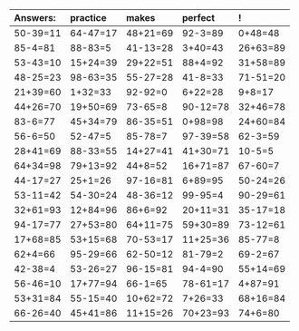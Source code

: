 | Answers: | practice | makes | perfect | ! |
| :--- | :--- | :--- | :--- | :--- |
| 50-39=11 | 64-47=17 | 48+21=69 | 92-3=89 | 0+48=48 | 
| 85-4=81 | 88-83=5 | 41-13=28 | 3+40=43 | 26+63=89 | 
| 53-43=10 | 15+24=39 | 29+22=51 | 88+4=92 | 31+58=89 | 
| 48-25=23 | 98-63=35 | 55-27=28 | 41-8=33 | 71-51=20 | 
| 21+39=60 | 1+32=33 | 92-92=0 | 6+22=28 | 9+8=17 | 
| 44+26=70 | 19+50=69 | 73-65=8 | 90-12=78 | 32+46=78 | 
| 83-6=77 | 45+34=79 | 86-35=51 | 0+98=98 | 24+60=84 | 
| 56-6=50 | 52-47=5 | 85-78=7 | 97-39=58 | 62-3=59 | 
| 28+41=69 | 88-33=55 | 14+27=41 | 41+30=71 | 10-5=5 | 
| 64+34=98 | 79+13=92 | 44+8=52 | 16+71=87 | 67-60=7 | 
| 44-17=27 | 25+1=26 | 97-16=81 | 6+89=95 | 50-24=26 | 
| 53-11=42 | 54-30=24 | 48-36=12 | 99-95=4 | 90-29=61 | 
| 32+61=93 | 12+84=96 | 86+6=92 | 20+11=31 | 35-17=18 | 
| 94-17=77 | 27+53=80 | 64+11=75 | 59+30=89 | 73-12=61 | 
| 17+68=85 | 53+15=68 | 70-53=17 | 11+25=36 | 85-77=8 | 
| 62+4=66 | 95-29=66 | 62-50=12 | 81-79=2 | 69-2=67 | 
| 42-38=4 | 53-26=27 | 96-15=81 | 94-4=90 | 55+14=69 | 
| 56-46=10 | 17+77=94 | 66-1=65 | 78-61=17 | 4+87=91 | 
| 53+31=84 | 55-15=40 | 10+62=72 | 7+26=33 | 68+16=84 | 
| 66-26=40 | 45+41=86 | 11+15=26 | 70+23=93 | 74+6=80 | 
